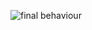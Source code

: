 ![final behaviour](https://user-images.githubusercontent.com/81178250/132130177-4ac8f4c4-21ec-4a22-94ed-6b836347f044.png)
